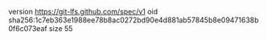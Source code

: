 version https://git-lfs.github.com/spec/v1
oid sha256:1c7eb363e1988ee78b8ac0272bd90e4d881ab57845b8e09471638b0f6c073eaf
size 55
